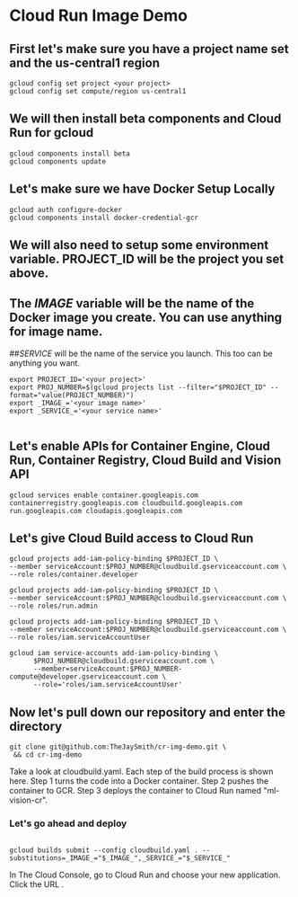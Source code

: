 # Cloud Run Image Demo

## First let's make sure you have a project name set and the us-central1 region

```
gcloud config set project <your project>
gcloud config set compute/region us-central1
```

## We will then install beta components and Cloud Run for gcloud
```
gcloud components install beta
gcloud components update
```

## Let's make sure we have Docker Setup Locally
```
gcloud auth configure-docker
gcloud components install docker-credential-gcr
```


## We will also need to setup some environment variable. PROJECT_ID will be the project you set above. 

## The _IMAGE_ variable will be the name of the Docker image you create. You can use anything for image name. 

##_SERVICE_ will be the name of the service you launch. This too can be anything you want. 

```
export PROJECT_ID='<your project>'
export PROJ_NUMBER=$(gcloud projects list --filter="$PROJECT_ID" --format="value(PROJECT_NUMBER)")
export _IMAGE_='<your image name>'
export _SERVICE_='<your service name>'


```

## Let's enable APIs for Container Engine, Cloud Run, Container Registry, Cloud Build and Vision API

```
gcloud services enable container.googleapis.com containerregistry.googleapis.com cloudbuild.googleapis.com run.googleapis.com cloudapis.googleapis.com
```

## Let's give Cloud Build access to Cloud Run 

```
gcloud projects add-iam-policy-binding $PROJECT_ID \
--member serviceAccount:$PROJ_NUMBER@cloudbuild.gserviceaccount.com \
--role roles/container.developer

gcloud projects add-iam-policy-binding $PROJECT_ID \
--member serviceAccount:$PROJ_NUMBER@cloudbuild.gserviceaccount.com \
--role roles/run.admin

gcloud projects add-iam-policy-binding $PROJECT_ID \
--member serviceAccount:$PROJ_NUMBER@cloudbuild.gserviceaccount.com \
--role roles/iam.serviceAccountUser

gcloud iam service-accounts add-iam-policy-binding \
      $PROJ_NUMBER@cloudbuild.gserviceaccount.com \
      --member=serviceAccount:$PROJ_NUMBER-compute@developer.gserviceaccount.com \
      --role='roles/iam.serviceAccountUser'

```


## Now let's pull down our repository and enter the directory

```
git clone git@github.com:TheJaySmith/cr-img-demo.git \
 && cd cr-img-demo
```


Take a look at cloudbuild.yaml. Each step of the build process is shown here. Step 1 turns the code into a Docker container. Step 2 pushes the container to GCR. Step 3 deploys the container to Cloud Run named "ml-vision-cr".

### Let's go ahead and deploy 


```

gcloud builds submit --config cloudbuild.yaml . --substitutions=_IMAGE_="$_IMAGE_",_SERVICE_="$_SERVICE_"
```

In The Cloud Console, go to Cloud Run and choose your new application. Click the URL . 

